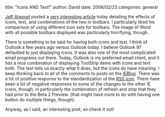 
title: "Icons AND Text!"
author: David
date: 2006/02/23
categories: general

[Jeff Atwood](http://www.codinghorror.com/blog/) posted a [very interesting article](http://www.codinghorror.com/blog/archives/000523.html) today detailing the effects of icons, text, and combinations of the two in toolbars. I particularly liked his comparison of using different icon sets for toolbars. The image of Word with all possible toolbars displayed was particularly horrifying, though.

There is something to be said for having both icons and text. I think of Outlook a few years ago versus Outlook today. I believe Outlook 97 defaulted to just displaying icons. It was also one of the most complicated email programs out there. Today, Outlook is my preferred email client, and it has a nice combination of displaying ToolStrip items with icons and text both. The text tells us exactly what it does, but the icons do have meaning. I keep thinking back to all of the comments to posts on the [IEBlog](http://blogs.msdn.com/ie). There was a lot of positive response to the standardization of the [RSS icon](http://blogs.msdn.com/rssteam/archive/2005/12/14/503778.aspx). There have been a lot of negative responses to some of the changes to the other IE icons, though, in particularly the combination of refresh and stop that they had prior to the Beta 2 Preview. (that might have more to do with having one button do multiple things, though).

Anyway, as I said, an interesting post, so check it out!

